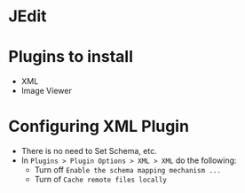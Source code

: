 # JEdit

# Plugins to install
- XML
- Image Viewer

# Configuring XML Plugin
- There is no need to Set Schema, etc. 
- In `Plugins > Plugin Options > XML > XML` do the following:
	- Turn off `Enable the schema mapping mechanism ...` 
	- Turn of `Cache remote files locally`